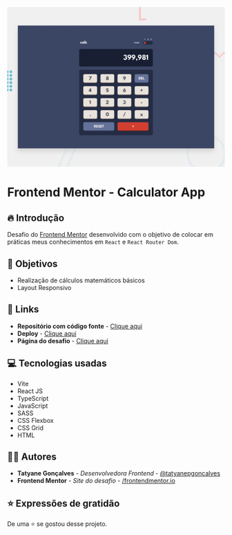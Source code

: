 <img src="./public/preview.jpg">

# Frontend Mentor - Calculator App

## 🔥 Introdução

Desafio do [Frontend Mentor](https://www.frontendmentor.io/challenges/calculator-app-9lteq5N29) desenvolvido com o objetivo de colocar em práticas meus conhecimentos em `React` e `React Router Dom`.

## 🎯 Objetivos
- Realização de cálculos matemáticos básicos 
- Layout Responsivo


## 🔗 Links
- **Repositório com código fonte** - [Clique aqui](https://github.com/tatyanepgoncalves/Calculadora)
- **Deploy** - [Clique aqui](https://calculator-project-fem.vercel.app/)
- **Página do desafio** - [Clique aqui](https://www.frontendmentor.io/challenges/calculator-app-9lteq5N29)

## 💻 Tecnologias usadas
- Vite
- React JS
- TypeScript
- JavaScript
- SASS
- CSS Flexbox
- CSS Grid
- HTML

## 👩‍💻 Autores
- **Tatyane Gonçalves** - *Desenvolvedora Frontend* - [@tatyanepgoncalves](https://github.com/tatyanepgoncalves)
- **Frontend Mentor** - *Site do desafio* - [/frontendmentor.io](https://www.frontendmentor.io)

## ⭐ Expressões de gratidão
De uma ⭐ se gostou desse projeto.